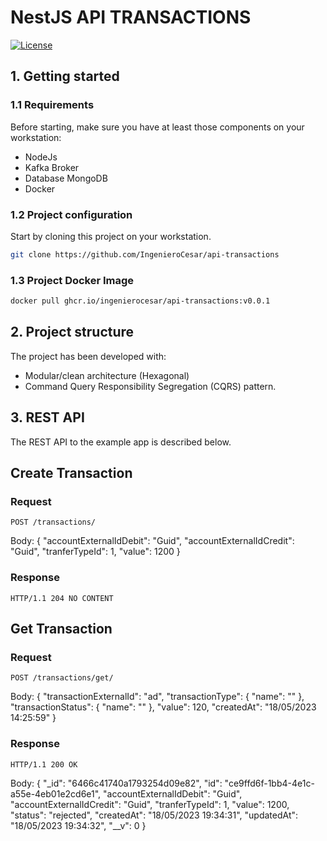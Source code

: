 # NestJS API TRANSACTIONS

[![License](https://img.shields.io/github/license/saluki/nestjs-template.svg)](https://github.com/saluki/nestjs-template/blob/master/LICENSE)

## 1. Getting started

### 1.1 Requirements

Before starting, make sure you have at least those components on your workstation:

- NodeJs
- Kafka Broker
- Database MongoDB
- Docker

### 1.2 Project configuration

Start by cloning this project on your workstation.

``` sh
git clone https://github.com/IngenieroCesar/api-transactions
```


### 1.3 Project Docker Image

``` sh
docker pull ghcr.io/ingenierocesar/api-transactions:v0.0.1
```

## 2. Project structure

The project has been developed with: 
- Modular/clean architecture (Hexagonal)
- Command Query Responsibility Segregation (CQRS) pattern.

## 3. REST API

The REST API to the example app is described below.

## Create Transaction

### Request

`POST /transactions/`

Body: {
  "accountExternalIdDebit": "Guid",
  "accountExternalIdCredit": "Guid",
  "tranferTypeId": 1,
  "value": 1200
}

### Response

    HTTP/1.1 204 NO CONTENT

## Get Transaction

### Request

`POST /transactions/get/`

Body: {
  "transactionExternalId": "ad",
  "transactionType": {
    "name": ""
  },
  "transactionStatus": {
    "name": ""
  },
  "value": 120,
  "createdAt": "18/05/2023 14:25:59"
}


### Response

    HTTP/1.1 200 OK

Body: {
    "_id": "6466c41740a1793254d09e82",
    "id": "ce9ffd6f-1bb4-4e1c-a55e-4eb01e2cd6e1",
    "accountExternalIdDebit": "Guid",
    "accountExternalIdCredit": "Guid",
    "tranferTypeId": 1,
    "value": 1200,
    "status": "rejected",
    "createdAt": "18/05/2023 19:34:31",
    "updatedAt": "18/05/2023 19:34:32",
    "__v": 0
}
